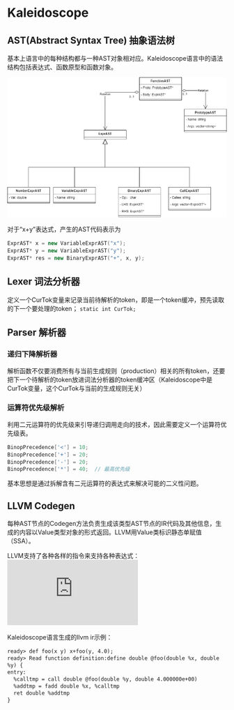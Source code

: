 # Kaleidoscope



## AST(Abstract Syntax Tree) 抽象语法树

基本上语言中的每种结构都与一种AST对象相对应。Kaleidoscope语言中的语法结构包括表达式、函数原型和函数对象。

![](./assets/AST.drawio.png)

对于“x+y”表达式，产生的AST代码表示为

```C++
ExprAST* x = new VariableExprAST("x");
ExprAST* y = new VariableExprAST("y");
ExprAST* res = new BinaryExprAST("+", x, y);
```

## Lexer 词法分析器

定义一个CurTok变量来记录当前待解析的token，即是一个token缓冲，预先读取的下一个要处理的token；
```static int CurTok;```

## Parser 解析器

### 递归下降解析器

解析函数不仅要消费所有与当前生成规则（production）相关的所有token，还要把下一个待解析的token放进词法分析器的token缓冲区（Kaleidoscope中是CurTok变量，这个CurTok与当前的生成规则无关）

### 运算符优先级解析

利用二元运算符的优先级来引导递归调用走向的技术，因此需要定义一个运算符优先级表。

```c++
BinopPrecedence['<'] = 10;
BinopPrecedence['+'] = 20;
BinopPrecedence['-'] = 20;
BinopPrecedence['*'] = 40;  // 最高优先级
```

基本思想是通过拆解含有二元运算符的表达式来解决可能的二义性问题。

## LLVM Codegen

每种AST节点的Codegen方法负责生成该类型AST节点的IR代码及其他信息，生成的内容以Value类型对象的形式返回。LLVM用Value类标识静态单赋值（SSA）。

LLVM支持了各种各样的指令来支持各种表达式：![LLVM Language Reference Manual](https://llvm.org/docs/LangRef.html)

Kaleidoscope语言生成的llvm ir示例：

```shell
ready> def foo(x y) x+foo(y, 4.0);
ready> Read function definition:define double @foo(double %x, double %y) {
entry:
  %calltmp = call double @foo(double %y, double 4.000000e+00)
  %addtmp = fadd double %x, %calltmp
  ret double %addtmp
}
```
